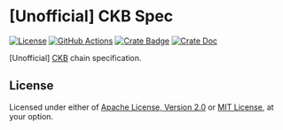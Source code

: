 # [Unofficial] CKB Spec

[![License]](#license)
[![GitHub Actions]](https://github.com/unofficial-ckb/uckb-spec/actions)
[![Crate Badge]](https://crates.io/crates/uckb-spec)
[![Crate Doc]](https://docs.rs/uckb-spec)

[Unofficial] [CKB] chain specification.

[License]: https://img.shields.io/badge/License-Apache--2.0%20OR%20MIT-blue.svg
[GitHub Actions]: https://github.com/unofficial-ckb/uckb-spec/workflows/CI/badge.svg
[Crate Badge]: https://img.shields.io/crates/v/uckb-spec.svg
[Crate Doc]: https://docs.rs/uckb-spec/badge.svg

## License

Licensed under either of [Apache License, Version 2.0] or [MIT License], at your option.

[Apache License, Version 2.0]: LICENSE-APACHE
[MIT License]: LICENSE-MIT

[CKB]: https://github.com/nervosnetwork/ckb
